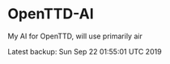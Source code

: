 # OpenTTD-AI
My AI for OpenTTD, will use primarily air

Latest backup: Sun Sep 22 01:55:01 UTC 2019
